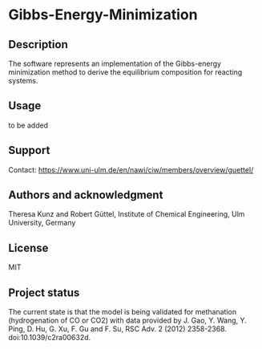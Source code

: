 # Gibbs-Energy-Minimization

## Description
The software represents an implementation of the Gibbs-energy minimization method to derive the equilibrium composition for reacting systems.

## Usage
to be added

## Support
Contact: https://www.uni-ulm.de/en/nawi/ciw/members/overview/guettel/

## Authors and acknowledgment
Theresa Kunz and Robert Güttel, Institute of Chemical Engineering, Ulm University, Germany

## License
MIT

## Project status
The current state is that the model is being validated for methanation (hydrogenation of CO or CO2) with data provided by J. Gao, Y. Wang, Y. Ping, D. Hu, G. Xu, F. Gu and F. Su, RSC Adv. 2 (2012) 2358-2368. doi:10.1039/c2ra00632d. 
